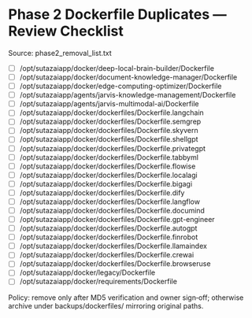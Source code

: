 # Phase 2 Dockerfile Duplicates — Review Checklist

Source: phase2_removal_list.txt

- [ ] /opt/sutazaiapp/docker/deep-local-brain-builder/Dockerfile
- [ ] /opt/sutazaiapp/docker/document-knowledge-manager/Dockerfile
- [ ] /opt/sutazaiapp/docker/edge-computing-optimizer/Dockerfile
- [ ] /opt/sutazaiapp/agents/jarvis-knowledge-management/Dockerfile
- [ ] /opt/sutazaiapp/agents/jarvis-multimodal-ai/Dockerfile
- [ ] /opt/sutazaiapp/docker/dockerfiles/Dockerfile.langchain
- [ ] /opt/sutazaiapp/docker/dockerfiles/Dockerfile.semgrep
- [ ] /opt/sutazaiapp/docker/dockerfiles/Dockerfile.skyvern
- [ ] /opt/sutazaiapp/docker/dockerfiles/Dockerfile.shellgpt
- [ ] /opt/sutazaiapp/docker/dockerfiles/Dockerfile.privategpt
- [ ] /opt/sutazaiapp/docker/dockerfiles/Dockerfile.tabbyml
- [ ] /opt/sutazaiapp/docker/dockerfiles/Dockerfile.flowise
- [ ] /opt/sutazaiapp/docker/dockerfiles/Dockerfile.localagi
- [ ] /opt/sutazaiapp/docker/dockerfiles/Dockerfile.bigagi
- [ ] /opt/sutazaiapp/docker/dockerfiles/Dockerfile.dify
- [ ] /opt/sutazaiapp/docker/dockerfiles/Dockerfile.langflow
- [ ] /opt/sutazaiapp/docker/dockerfiles/Dockerfile.documind
- [ ] /opt/sutazaiapp/docker/dockerfiles/Dockerfile.gpt-engineer
- [ ] /opt/sutazaiapp/docker/dockerfiles/Dockerfile.autogpt
- [ ] /opt/sutazaiapp/docker/dockerfiles/Dockerfile.finrobot
- [ ] /opt/sutazaiapp/docker/dockerfiles/Dockerfile.llamaindex
- [ ] /opt/sutazaiapp/docker/dockerfiles/Dockerfile.crewai
- [ ] /opt/sutazaiapp/docker/dockerfiles/Dockerfile.browseruse
- [ ] /opt/sutazaiapp/docker/legacy/Dockerfile
- [ ] /opt/sutazaiapp/docker/requirements/Dockerfile

Policy: remove only after MD5 verification and owner sign‑off; otherwise archive under backups/dockerfiles/ mirroring original paths.
